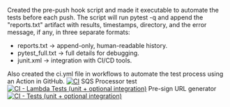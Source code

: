 

Created the pre-push hook script and made it executable to automate the tests before each push. The script will run pytest -q and append the "reports.txt" artifact with results, timestamps, directory, and the error message, if any, in three separate formats:

- reports.txt → append-only, human-readable history.
- pytest_full.txt → full details for debugging.
- junit.xml → integration with CI/CD tools.

Also created the ci.yml file in workflows to automate the test process using an Action in GitHub.
[![CI](https://github.com/MoeNamini/infra/actions/workflows/ci.yml/badge.svg)](https://github.com/MoeNamini/infra/actions/workflows/ci.yml)
SQS Processor test
[![CI - Lambda Tests (unit + optional integration)](https://github.com/MoeNamini/infra/actions/workflows/ci-lambda-test.yml/badge.svg)](https://github.com/MoeNamini/infra/actions/workflows/ci-lambda-test.yml)
Pre-sign URL generator 
[![CI - Tests (unit + optional integration)](https://github.com/MoeNamini/infra/actions/workflows/ci-presign-tests.yml/badge.svg)](https://github.com/MoeNamini/infra/actions/workflows/ci-presign-tests.yml)
